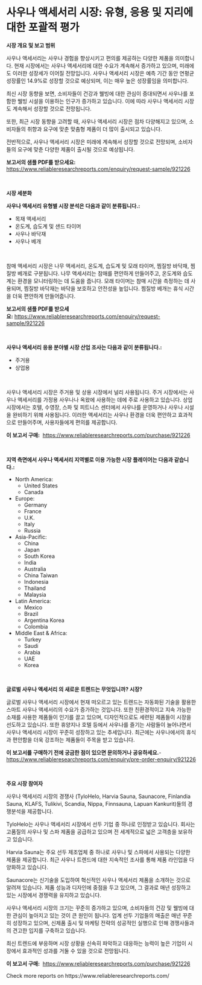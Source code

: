 <p><h1>사우나 액세서리 시장: 유형, 응용 및 지리에 대한 포괄적 평가</h1></p><p><strong>시장 개요 및 보고 범위</strong></p>
<p><p>사우나 액세서리는 사우나 경험을 향상시키고 편의를 제공하는 다양한 제품을 의미합니다. 현재 시장에서는 사우나 액세서리에 대한 수요가 계속해서 증가하고 있으며, 미래에도 이러한 성장세가 이어질 전망입니다. 사우나 액세서리 시장은 예측 기간 동안 연평균 성장률인 14.9%로 성장할 것으로 예상되며, 이는 매우 높은 성장률임을 의미합니다.</p><p>최신 시장 동향을 보면, 소비자들이 건강과 웰빙에 대한 관심이 증대되면서 사우나를 포함한 웰빙 시설을 이용하는 인구가 증가하고 있습니다. 이에 따라 사우나 액세서리 시장도 계속해서 성장할 것으로 전망됩니다.</p><p>또한, 최근 시장 동향을 고려할 때, 사우나 액세서리 시장은 점차 다양해지고 있으며, 소비자들의 취향과 요구에 맞춘 맞춤형 제품이 더 많이 출시되고 있습니다.</p><p>전반적으로, 사우나 액세서리 시장은 미래에 계속해서 성장할 것으로 전망되며, 소비자들의 요구에 맞춘 다양한 제품이 출시될 것으로 예상됩니다.</p></p>
<p><strong>보고서의 샘플 PDF를 받으세요:</strong> <a href="https://www.reliableresearchreports.com/enquiry/request-sample/921226">https://www.reliableresearchreports.com/enquiry/request-sample/921226</a></p>
<p>&nbsp;</p>
<p><strong>시장 세분화</strong></p>
<p><strong>사우나 액세서리 유형별 시장 분석은 다음과 같이 분류됩니다.:</strong></p>
<p><ul><li>목재 액세서리</li><li>온도계, 습도계 및 샌드 타이머</li><li>사우나 바닥재</li><li>사우나 베개</li></ul></p>
<p>&nbsp;</p>
<p><p>참매 액세서리 시장은 나무 액세서리, 온도계, 습도계 및 모래 타이머, 찜질방 바닥재, 찜질방 베개로 구분됩니다. 나무 액세서리는 참매를 편안하게 만들어주고, 온도계와 습도계는 환경을 모니터링하는 데 도움을 줍니다. 모래 타이머는 참매 시간을 측정하는 데 사용되며, 찜질방 바닥재는 바닥을 보호하고 안전성을 높입니다. 찜질방 베개는 휴식 시간을 더욱 편안하게 만들어줍니다.</p></p>
<p><strong>보고서의 샘플 PDF를 받으세요:</strong>&nbsp;<a href="https://www.reliableresearchreports.com/enquiry/request-sample/921226">https://www.reliableresearchreports.com/enquiry/request-sample/921226</a></p>
<p>&nbsp;</p>
<p><strong> 사우나 액세서리 응용 분야별 시장 산업 조사는 다음과 같이 분류됩니다.:</strong></p>
<p><ul><li>주거용</li><li>상업용</li></ul></p>
<p>&nbsp;</p>
<p><p>사우나 액세서리 시장은 주거용 및 상용 시장에서 널리 사용됩니다. 주거 시장에서는 사우나 액세서리를 가정용 사우나나 옥왔에 사용하는 데에 주로 사용하고 있습니다. 상업 시장에서는 호텔, 수영장, 스파 및 피트니스 센터에서 사우나를 운영하거나 사우나 시설을 완비하기 위해 사용됩니다. 이러한 액세서리는 사우나 환경을 더욱 편안하고 효과적으로 만들어주며, 사용자들에게 편의를 제공합니다.</p></p>
<p><strong>이 보고서 구매:</strong>&nbsp; <a href="https://www.reliableresearchreports.com/purchase/921226">https://www.reliableresearchreports.com/purchase/921226</a></p>
<p>&nbsp;</p>
<p><strong>지역 측면에서 사우나 액세서리 지역별로 이용 가능한 시장 플레이어는 다음과 같습니다.:</strong></p>
<p><ul>
    <li>
        North America:
        <ul>
            <li>United States</li>
            <li>Canada</li>
        </ul>
    </li>
    <li>
        Europe:
        <ul>
            <li>Germany</li>
            <li>France</li>
            <li>U.K.</li>
            <li>Italy</li>
            <li>Russia</li>
        </ul>
    </li>
    <li>
        Asia-Pacific:
        <ul>
            <li>China</li>
            <li>Japan</li>
            <li>South Korea</li>
            <li>India</li>
            <li>Australia</li>
            <li>China Taiwan</li>
            <li>Indonesia</li>
            <li>Thailand</li>
            <li>Malaysia</li>
        </ul>
    </li>
    <li>
        Latin America:
        <ul>
            <li>Mexico</li>
            <li>Brazil</li>
            <li>Argentina Korea</li>
            <li>Colombia</li>
        </ul>
    </li>
    <li>
        Middle East & Africa:
        <ul>
            <li>Turkey</li>
            <li>Saudi</li>
            <li>Arabia</li>
            <li>UAE</li>
            <li>Korea</li>
        </ul>
    </li>
    </ul></p>
<p>&nbsp;</p>
<p><strong>글로벌 사우나 액세서리 의 새로운 트렌드는 무엇입니까? 시장?</strong></p>
<p><p>글로벌 사우나 액세서리 시장에서 현재 떠오르고 있는 트렌드는 자동화된 기술을 활용한 스마트 사우나 액세서리의 수요가 증가하는 것입니다. 또한 친환경적이고 지속 가능한 소재를 사용한 제품들이 인기를 끌고 있으며, 디자인적으로도 세련된 제품들이 시장을 선도하고 있습니다. 또한 휴양지나 호텔 등에서 사우나를 즐기는 사람들이 늘어나면서 사우나 액세서리 시장이 꾸준히 성장하고 있는 추세입니다. 최근에는 사우나에서의 휴식과 편안함을 더욱 강조하는 제품들이 주목을 받고 있습니다.</p></p>
<p><strong>이 보고서를 구매하기 전에 궁금한 점이 있으면 문의하거나 공유하세요.</strong>- <a href="https://www.reliableresearchreports.com/enquiry/pre-order-enquiry/921226">https://www.reliableresearchreports.com/enquiry/pre-order-enquiry/921226</a></p>
<p>&nbsp;</p>
<p><strong>주요 시장 참여자</strong></p>
<p><p>사우나 액세서리 시장의 경쟁사 (TyloHelo, Harvia Sauna, Saunacore, Finlandia Sauna, KLAFS, Tulikivi, Scandia, Nippa, Finnsauna, Lapuan Kankurit)들의 경쟁분석을 제공합니다. </p><p>TyloHelo는 사우나 액세서리 시장에서 선두 기업 중 하나로 인정받고 있습니다. 회사는 고품질의 사우나 및 스파 제품을 공급하고 있으며 전 세계적으로 넓은 고객층을 보유하고 있습니다. </p><p>Harvia Sauna는 주요 선두 제조업체 중 하나로 사우나 및 스파에서 사용되는 다양한 제품을 제공합니다. 최근 사우나 트렌드에 대한 지속적인 조사를 통해 제품 라인업을 다양화하고 있습니다. </p><p>Saunacore는 신기술을 도입하여 혁신적인 사우나 액세서리 제품을 소개하는 것으로 알려져 있습니다. 제품 성능과 디자인에 중점을 두고 있으며, 그 결과로 매년 성장하고 있는 시장에서 경쟁력을 유지하고 있습니다. </p><p>사우나 액세서리 시장의 크기는 꾸준히 증가하고 있으며, 소비자들의 건강 및 웰빙에 대한 관심이 높아지고 있는 것이 큰 원인이 됩니다. 업계 선두 기업들의 매출은 매년 꾸준히 성장하고 있으며, 신제품 출시 및 마케팅 전략의 성공적인 실행으로 인해 경쟁사들과의 견고한 입지를 구축하고 있습니다. </p><p>최신 트렌드에 부응하며 시장 상황을 신속히 파악하고 대응하는 능력이 높은 기업이 시장에서 효과적인 성과를 거둘 수 있을 것으로 전망됩니다.</p></p>
<p><strong>이 보고서 구매:</strong>&nbsp;&nbsp;<a href="https://www.reliableresearchreports.com/purchase/921226">https://www.reliableresearchreports.com/purchase/921226</a></p>
<p>Check more reports on https://www.reliableresearchreports.com/</p>
